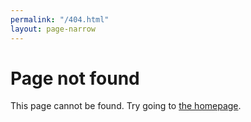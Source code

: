 ```yaml
---
permalink: "/404.html"
layout: page-narrow
---
```


<div class="mb-5">
<h1 class="text-center display-3"> Page not found</h1>

<p class="text-center">This page cannot be found. Try going to <a href="{% link _content/index.md %}">the homepage</a>.</p>
</div>